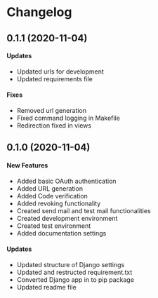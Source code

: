 # Changelog

## 0.1.1 (2020-11-04)

#### Updates

- Updated urls for development
- Updated requirements file

#### Fixes

- Removed url generation
- Fixed command logging in Makefile
- Redirection fixed in views

## 0.1.0 (2020-11-04)

#### New Features

- Added basic OAuth authentication
- Added URL generation
- Added Code verification
- Added revoking functionality
- Created send mail and test mail functionalities
- Created development environment
- Created test environment
- Added documentation settings

#### Updates

- Updated structure of Django settings
- Updated and restructed requirement.txt
- Converted Django app in to pip package
- Updated readme file
